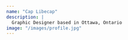 ```yaml
---
name: "Cap Libecap"
description: |
  Graphic Designer based in Ottawa, Ontario
image: "/images/profile.jpg"
---
```

